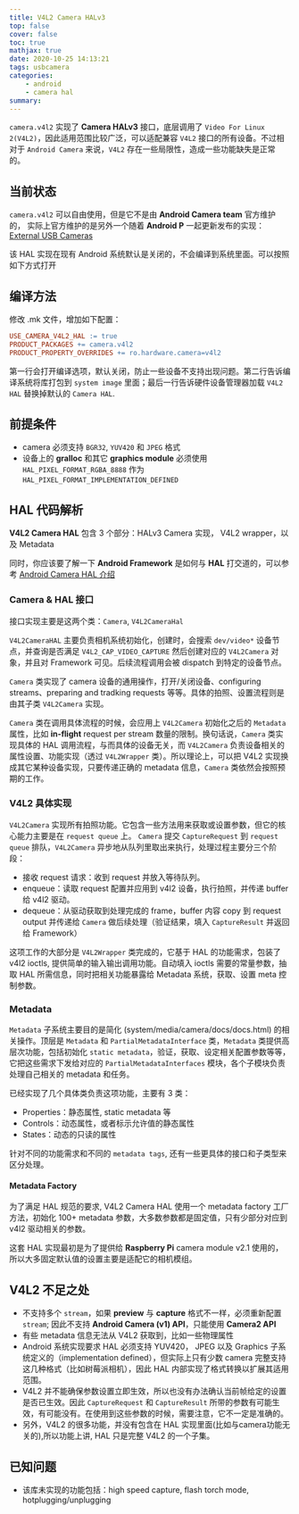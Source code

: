 ```yaml
---
title: V4L2 Camera HALv3
top: false
cover: false
toc: true
mathjax: true
date: 2020-10-25 14:13:21
tags: usbcamera
categories:
    - android
    - camera hal
summary: 
---
```


`camera.v4l2` 实现了 **Camera HALv3** 接口，底层调用了 `Video For Linux 2(V4L2)`，因此适用范围比较广泛，可以适配兼容 `V4L2` 接口的所有设备。不过相对于 `Android Camera` 来说，`V4L2` 存在一些局限性，造成一些功能缺失是正常的。
<!--more-->

## 当前状态

`camera.v4l2` 可以自由使用，但是它不是由 **Android Camera team** 官方维护的， 实际上官方维护的是另外一个随着 **Android P** 一起更新发布的实现：[External USB Cameras](https://source.android.com/devices/camera/external-usb-cameras)

该 HAL 实现在现有 Android 系统默认是关闭的，不会编译到系统里面。可以按照如下方式打开

## 编译方法

修改 <device>.mk 文件，增加如下配置：
```Android.mk
USE_CAMERA_V4L2_HAL := true
PRODUCT_PACKAGES += camera.v4l2
PRODUCT_PROPERTY_OVERRIDES += ro.hardware.camera=v4l2
```
第一行会打开编译选项，默认关闭，防止一些设备不支持出现问题。第二行告诉编译系统将库打包到 `system image` 里面；最后一行告诉硬件设备管理器加载 `V4L2 HAL` 替换掉默认的 `Camera HAL`.

## 前提条件
- camera 必须支持 `BGR32`, `YUV420` 和 `JPEG` 格式
- 设备上的 **gralloc** 和其它 **graphics module** 必须使用 `HAL_PIXEL_FORMAT_RGBA_8888` 作为 `HAL_PIXEL_FORMAT_IMPLEMENTATION_DEFINED`

## HAL 代码解析

**V4L2 Camera HAL** 包含 3 个部分：HALv3 Camera 实现， V4L2 wrapper，以及 Metadata

同时，你应该要了解一下 **Android Framework** 是如何与 **HAL** 打交道的，可以参考 [Android Camera HAL 介绍](https://www.xbwee.space/2020/10/23/Android-Camera-HAL-Intro/)

### Camera & HAL 接口

接口实现主要是这两个类：`Camera`, `V4L2CameraHal`

`V4L2CameraHAL` 主要负责相机系统初始化，创建时，会搜索 `dev/video*` 设备节点，并查询是否满足 `V4L2_CAP_VIDEO_CAPTURE` 然后创建对应的 `V4L2Camera` 对象，并且对 Framework 可见。后续流程调用会被 dispatch 到特定的设备节点。

`Camera` 类实现了 camera 设备的通用操作，打开/关闭设备、configuring streams、preparing and tradking requests 等等。具体的拍照、设置流程则是由其子类 `V4L2Camera` 实现。

`Camera` 类在调用具体流程的时候，会应用上 `V4L2Camera` 初始化之后的 `Metadata` 属性，比如 **in-flight** request per stream 数量的限制。换句话说，`Camera` 类实现具体的 HAL 调用流程，与而具体的设备无关，而 `V4L2Camera` 负责设备相关的属性设置、功能实现（透过 `V4L2Wrapper` 类）。所以理论上，可以把 V4L2 实现换成其它某种设备实现，只要传递正确的 metadata 信息，`Camera` 类依然会按照预期的工作。

### V4L2 具体实现

`V4L2Camera` 实现所有拍照功能。它包含一些方法用来获取或设置参数，但它的核心能力主要是在 `request queue` 上。 `Camera` 提交 `CaptureRequest` 到 `request queue` 排队，`V4L2Camera` 异步地从队列里取出来执行，处理过程主要分三个阶段：
- 接收 request 请求：收到 request 并放入等待队列。
- enqueue：读取 request 配置并应用到 v4l2 设备，执行拍照，并传递 buffer 给 v4l2 驱动。
- dequeue：从驱动获取到处理完成的 frame，buffer 内容 copy 到 request output 并传递给 `Camera` 做后续处理（验证结果，填入 `CaptureResult` 并返回给 Framework）

这项工作的大部分是 `V4L2Wrapper` 类完成的，它基于 HAL 的功能需求，包装了 v4l2 ioctls, 提供简单的输入输出调用功能。自动填入 ioctls 需要的常量参数，抽取 HAL 所需信息，同时把相关功能暴露给 Metadata 系统，获取、设置 meta 控制参数。


### Metadata

`Metadata` 子系统主要目的是简化 (system/media/camera/docs/docs.html) 的相关操作。顶层是 `Metadata` 和 `PartialMetadataInterface` 类，`Metadata` 类提供高层次功能，包括初始化 `static metadata`，验证，获取、设定相关配置参数等等，它把这些需求下发给对应的 `PartialMetadataInterfaces` 模块，各个子模块负责处理自己相关的 metadata 和任务。

已经实现了几个具体类负责这项功能，主要有 3 类：
- Properties：静态属性, static metadata 等
- Controls：动态属性，或者标示允许值的静态属性
- States：动态的只读的属性

针对不同的功能需求和不同的 `metadata tags`, 还有一些更具体的接口和子类型来区分处理。

#### Metadata Factory

为了满足 HAL 规范的要求, V4L2 Camera HAL 使用一个 metadata factory 工厂方法，初始化 100+ metadata 参数，大多数参数都是固定值，只有少部分对应到 v4l2 驱动相关的参数。

这套 HAL 实现最初是为了提供给 **Raspberry Pi** camera module v2.1 使用的，所以大多固定默认值的设置主要是适配它的相机模组。


## V4L2 不足之处
- 不支持多个 `stream`，如果 **preview** 与 **capture** 格式不一样，必须重新配置 `stream`; 因此不支持 **Android Camera (v1) API**，只能使用 **Camera2 API**
- 有些 metadata 信息无法从 V4L2 获取到，比如一些物理属性
- Android 系统实现要求 HAL 必须支持 YUV420， JPEG 以及 Graphics 子系统定义的（implementation defined），但实际上只有少数 camera 完整支持这几种格式（比如树莓派相机），因此 HAL 内部实现了格式转换以扩展其适用范围。
- V4L2 并不能确保参数设置立即生效，所以也没有办法确认当前帧给定的设置是否已生效。因此 `CaptureRequest` 和 `CaptureResult` 所带的参数有可能生效，有可能没有。在使用到这些参数的时候，需要注意，它不一定是准确的。
- 另外，V4L2 的很多功能，并没有包含在 HAL 实现里面(比如与camera功能无关的),所以功能上讲, HAL 只是完整 V4L2 的一个子集。


## 已知问题
- 该库未实现的功能包括：high speed capture, flash torch mode, hotplugging/unplugging
